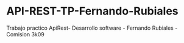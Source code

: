 # API-REST-TP-Fernando-Rubiales
Trabajo practico ApiRest- Desarrollo software - Fernando Rubiales - Comision 3k09
